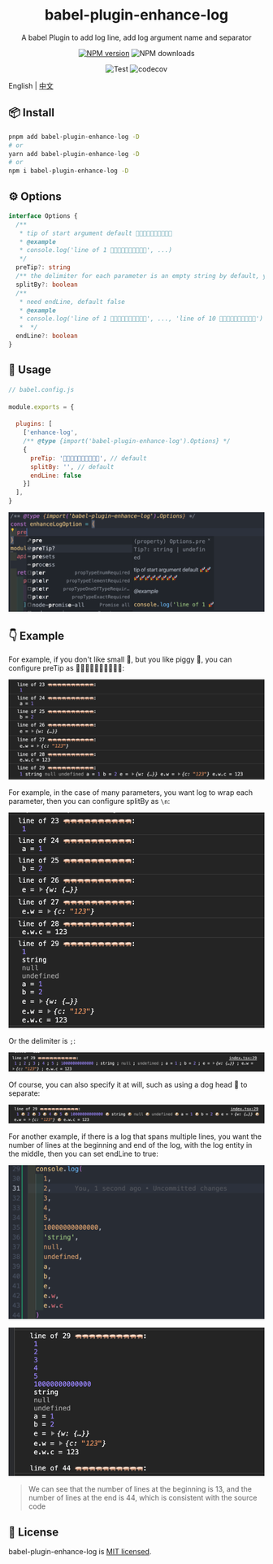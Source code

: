 
<p align="center">
<h1 align="center">babel-plugin-enhance-log</h1>
</p>

<div align="center">
  A babel Plugin to add log line, add log argument name and separator

 [![NPM version][npm-image]][npm-url] ![NPM downloads][download-image]

![Test][test-badge] ![codecov][codecov-badge]


[npm-image]: https://img.shields.io/npm/v/babel-plugin-enhance-log.svg?style=flat-square
[npm-url]: http://npmjs.org/package/babel-plugin-enhance-log


[download-image]: https://img.shields.io/npm/dm/babel-plugin-enhance-log.svg?style=flat-square



[test-badge]: https://github.com/baozouai/babel-plugin-enhance-log/actions/workflows/ci.yml/badge.svg

[codecov-badge]: https://codecov.io/github/baozouai/plugin-babel-plugin-enhance-log/branch/master/graph/badge.svg


</div>

English | [中文](./README-zh_CN.md)

## 📦  Install

```sh
pnpm add babel-plugin-enhance-log -D
# or
yarn add babel-plugin-enhance-log -D
# or
npm i babel-plugin-enhance-log -D
```


## ⚙️ Options

```ts
interface Options {
  /**
   * tip of start argument default 🚀🚀🚀🚀🚀🚀🚀🚀🚀🚀
   * @example
   * console.log('line of 1 🚀🚀🚀🚀🚀🚀🚀🚀🚀🚀', ...)
   */
  preTip?: string
  /** the delimiter for each parameter is an empty string by default, you can also use a newline \n, a semicolon';' a comma',' or even a pig '🐖' */
  splitBy?: boolean
  /** 
   * need endLine, default false
   * @example
   * console.log('line of 1 🚀🚀🚀🚀🚀🚀🚀🚀🚀🚀', ..., 'line of 10 🚀🚀🚀🚀🚀🚀🚀🚀🚀🚀')
   *  */
  endLine?: boolean
}
```
##  🔨 Usage

```js
// babel.config.js

module.exports = {

  plugins: [
    ['enhance-log', 
    /** @type {import('babel-plugin-enhance-log').Options} */
    {  
      preTip: '🚀🚀🚀🚀🚀🚀🚀🚀🚀🚀', // default 
      splitBy: '', // default
      endLine: false
    }]
  ],
}
```
![](./assets/option_example.png)

## 👇 Example

For example, if you don't like small 🚀, but you like piggy 🐖, you can configure preTip as 🐖🐖🐖🐖🐖🐖🐖🐖🐖🐖:

![img](./assets/pig_pretip.png)

For example, in the case of many parameters, you want log to wrap each parameter, then you can configure splitBy as `\n`:

![img](./assets/linefeed.png)

Or the delimiter is `;`:

![img](./assets/semicolon_delimiter.png)

Of course, you can also specify it at will, such as using a dog head 🐶 to separate:

![img](./assets/dog_delimiter.png)

For another example, if there is a log that spans multiple lines, you want the number of lines at the beginning and end of the log, with the log entity in the middle, then you can set endLine to true:

![img](./assets/log_multi_line.png)

![img](./assets/log_multi_line_res.png)

> We can see that the number of lines at the beginning is 13, and the number of lines at the end is 44, which is consistent with the source code

## 📄 License

babel-plugin-enhance-log is [MIT licensed](./LICENSE).